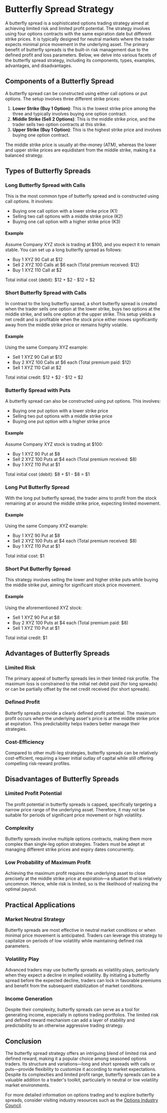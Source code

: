 # Butterfly Spread Strategy

A butterfly spread is a sophisticated options trading strategy aimed at achieving limited risk and limited profit potential. The strategy involves using four options contracts with the same expiration date but different strike prices. It is typically designed for neutral markets where the trader expects minimal price movement in the underlying asset. The primary benefit of butterfly spreads is the built-in risk management due to the defined profit and loss parameters. Below, we delve into various facets of the butterfly spread strategy, including its components, types, examples, advantages, and disadvantages.

## Components of a Butterfly Spread

A butterfly spread can be constructed using either call options or put options. The setup involves three different strike prices:

1. **Lower Strike (Buy 1 Option)**: This is the lowest strike price among the three and typically involves buying one option contract.
2. **Middle Strike (Sell 2 Options)**: This is the middle strike price, and the trader sells two option contracts at this strike.
3. **Upper Strike (Buy 1 Option)**: This is the highest strike price and involves buying one option contract.

The middle strike price is usually at-the-money (ATM), whereas the lower and upper strike prices are equidistant from the middle strike, making it a balanced strategy.

## Types of Butterfly Spreads

### Long Butterfly Spread with Calls

This is the most common type of butterfly spread and is constructed using call options. It involves:
- Buying one call option with a lower strike price (K1)
- Selling two call options with a middle strike price (K2)
- Buying one call option with a higher strike price (K3)

#### Example
Assume Company XYZ stock is trading at $100, and you expect it to remain stable. You can set up a long butterfly spread as follows:
- Buy 1 XYZ 90 Call at $12
- Sell 2 XYZ 100 Calls at $6 each (Total premium received: $12)
- Buy 1 XYZ 110 Call at $2

Total initial cost (debit): $12 + $2 - $12 = $2

### Short Butterfly Spread with Calls

In contrast to the long butterfly spread, a short butterfly spread is created when the trader sells one option at the lower strike, buys two options at the middle strike, and sells one option at the upper strike. This setup yields a net credit and is profitable when the stock price either moves significantly away from the middle strike price or remains highly volatile.

#### Example
Using the same Company XYZ example:
- Sell 1 XYZ 90 Call at $12
- Buy 2 XYZ 100 Calls at $6 each (Total premium paid: $12)
- Sell 1 XYZ 110 Call at $2

Total initial credit: $12 + $2 - $12 = $2

### Butterfly Spread with Puts

A butterfly spread can also be constructed using put options. This involves:
- Buying one put option with a lower strike price
- Selling two put options with a middle strike price
- Buying one put option with a higher strike price

#### Example
Assume Company XYZ stock is trading at $100:
- Buy 1 XYZ 90 Put at $8
- Sell 2 XYZ 100 Puts at $4 each (Total premium received: $8)
- Buy 1 XYZ 110 Put at $1

Total initial cost (debit): $8 + $1 - $8 = $1

### Long Put Butterfly Spread

With the long put butterfly spread, the trader aims to profit from the stock remaining at or around the middle strike price, expecting limited movement.

#### Example
Using the same Company XYZ example:
- Buy 1 XYZ 90 Put at $8
- Sell 2 XYZ 100 Puts at $4 each (Total premium received: $8)
- Buy 1 XYZ 110 Put at $1

Total initial cost: $1

### Short Put Butterfly Spread

This strategy involves selling the lower and higher strike puts while buying the middle strike put, aiming for significant stock price movement.

#### Example
Using the aforementioned XYZ stock:
- Sell 1 XYZ 90 Put at $8
- Buy 2 XYZ 100 Puts at $4 each (Total premium paid: $8)
- Sell 1 XYZ 110 Put at $1

Total initial credit: $1

## Advantages of Butterfly Spreads

### Limited Risk

The primary appeal of butterfly spreads lies in their limited risk profile. The maximum loss is constrained to the initial net debit paid (for long spreads) or can be partially offset by the net credit received (for short spreads).

### Defined Profit

Butterfly spreads provide a clearly defined profit potential. The maximum profit occurs when the underlying asset's price is at the middle strike price at expiration. This predictability helps traders better manage their strategies.

### Cost-Efficiency

Compared to other multi-leg strategies, butterfly spreads can be relatively cost-efficient, requiring a lower initial outlay of capital while still offering compelling risk-reward profiles.

## Disadvantages of Butterfly Spreads

### Limited Profit Potential

The profit potential in butterfly spreads is capped, specifically targeting a narrow price range of the underlying asset. Therefore, it may not be suitable for periods of significant price movement or high volatility.

### Complexity

Butterfly spreads involve multiple options contracts, making them more complex than single-leg option strategies. Traders must be adept at managing different strike prices and expiry dates concurrently.

### Low Probability of Maximum Profit

Achieving the maximum profit requires the underlying asset to close precisely at the middle strike price at expiration—a situation that is relatively uncommon. Hence, while risk is limited, so is the likelihood of realizing the optimal payout.

## Practical Applications

### Market Neutral Strategy

Butterfly spreads are most effective in neutral market conditions or when minimal price movement is anticipated. Traders can leverage this strategy to capitalize on periods of low volatility while maintaining defined risk parameters.

### Volatility Play

Advanced traders may use butterfly spreads as volatility plays, particularly when they expect a decline in implied volatility. By initiating a butterfly spread before the expected decline, traders can lock in favorable premiums and benefit from the subsequent stabilization of market conditions.

### Income Generation

Despite their complexity, butterfly spreads can serve as a tool for generating income, especially in options trading portfolios. The limited risk and defined reward mechanism can add a layer of stability and predictability to an otherwise aggressive trading strategy.

## Conclusion

The butterfly spread strategy offers an intriguing blend of limited risk and defined reward, making it a popular choice among seasoned options traders. Its structure and variations—long and short spreads with calls or puts—provide flexibility to customize it according to market expectations. Despite its complexities and limited profit range, butterfly spreads can be a valuable addition to a trader's toolkit, particularly in neutral or low volatility market environments.

For more detailed information on options trading and to explore butterfly spreads, consider visiting industry resources such as the [Options Industry Council](https://www.theocc.com/).

